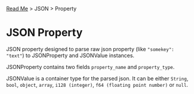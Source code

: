 [Read Me](README.md) > JSON > Property

# JSON Property

JSON property designed to parse raw json property (like `"somekey": "text"`) to JSONProperty and JSONValue instances.

JSONProperty contains two fields `property_name` and `property_type`.

JSONValue is a container type for the parsed json. It can be either `String`, `bool`, `object`, `array`, `i128 (integer)`, `f64 (floating point number)` or `null`.



